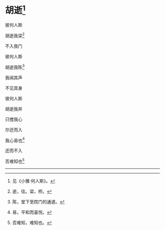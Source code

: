    

# 胡逝[^1]

彼何人斯

胡逝我梁[^2]

不入我门

彼何人斯

胡逝我陈[^3]

我闻其声

不见其身

彼何人斯

胡逝我井

只搅我心

尔还而入

我心易也[^4]

还而不入

否难知也[^5]

* * *

[^1]: 见《小雅·何人斯》。
[^2]: 逝，往。梁，桥。
[^3]: 陈，堂下至院门的通道。
[^4]: 易，平和而喜悦。
[^5]: 否难知，难知也。